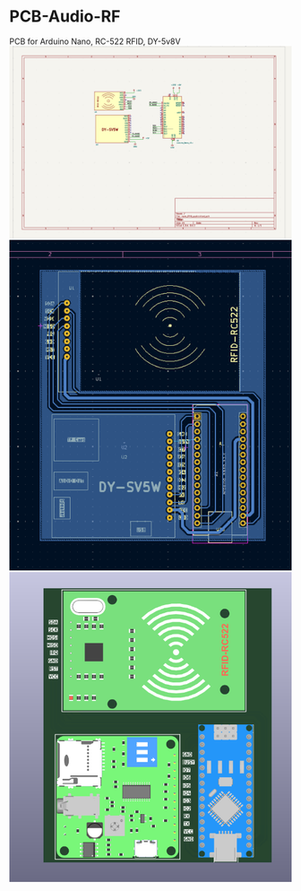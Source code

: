 # PCB-Audio-RF
PCB for Arduino Nano, RC-522 RFID, DY-5v8V
![image](SCHEMATIC.png)
![image](PCB_Layout_bottom.png)
![image](PCB_3D.png)

